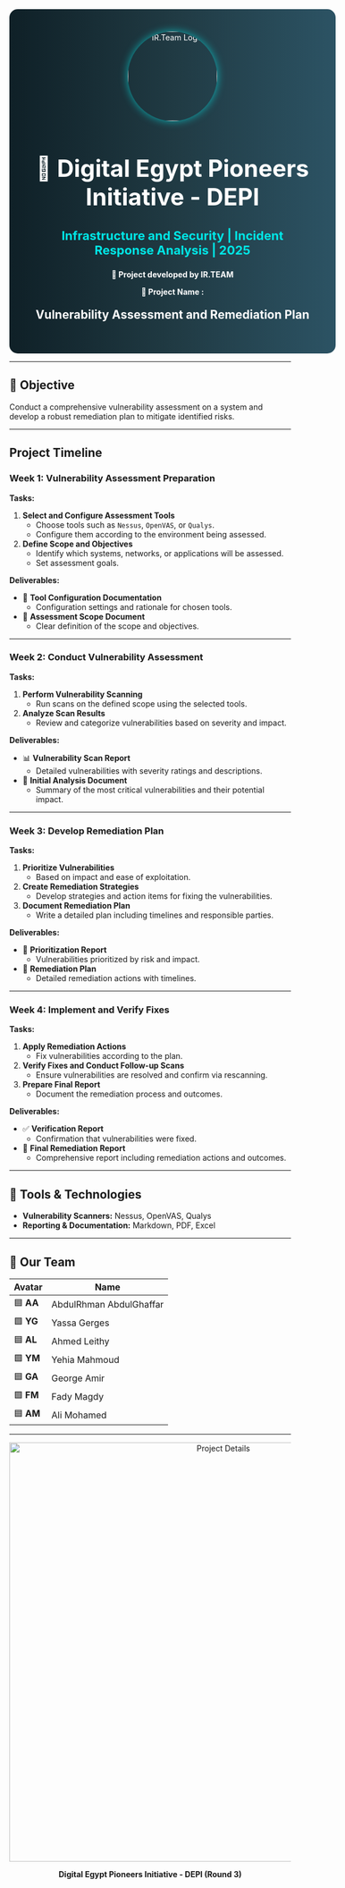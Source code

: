 <!-- ================= HEADER / BANNER ================= -->
<div align="center" style="width:100%; padding: 40px; border-radius: 15px; background: linear-gradient(90deg,#0f2027,#203a43,#2c5364); color:white;">

  <img src="https://i.postimg.cc/4y0BQw6n/cropped-circle-image.png" alt="IR.Team Logo" width="160" style="border-radius:50%; box-shadow:0px 0px 15px rgba(0,255,255,0.6);"/>

  <h1 style="font-size:42px; margin-bottom:10px;">🚀 Digital Egypt Pioneers Initiative - DEPI</h1>
  <h3 style="font-size:22px; color:#00e6e6;">Infrastructure and Security | Incident Response Analysis | 2025</h3>
  <p><B>🔹 Project developed by <b>IR.TEAM</b></B></p>
  <p><B>🔹 Project Name : </B></p>

  <h2 style="margin-top:20px;"> Vulnerability Assessment and Remediation Plan </h2>
</div>

---

## 🎯 Objective
Conduct a comprehensive vulnerability assessment on a system and develop a robust remediation plan to mitigate identified risks.

---

## Project Timeline

### **Week 1: Vulnerability Assessment Preparation**
**Tasks:**
1. **Select and Configure Assessment Tools**
   - Choose tools such as `Nessus`, `OpenVAS`, or `Qualys`.
   - Configure them according to the environment being assessed.
2. **Define Scope and Objectives**
   - Identify which systems, networks, or applications will be assessed.
   - Set assessment goals.

**Deliverables:**
- 📄 **Tool Configuration Documentation**
  - Configuration settings and rationale for chosen tools.
- 📄 **Assessment Scope Document**
  - Clear definition of the scope and objectives.

---

### **Week 2: Conduct Vulnerability Assessment**
**Tasks:**
1. **Perform Vulnerability Scanning**
   - Run scans on the defined scope using the selected tools.
2. **Analyze Scan Results**
   - Review and categorize vulnerabilities based on severity and impact.

**Deliverables:**
- 📊 **Vulnerability Scan Report**
  - Detailed vulnerabilities with severity ratings and descriptions.
- 📄 **Initial Analysis Document**
  - Summary of the most critical vulnerabilities and their potential impact.

---

### **Week 3: Develop Remediation Plan**
**Tasks:**
1. **Prioritize Vulnerabilities**
   - Based on impact and ease of exploitation.
2. **Create Remediation Strategies**
   - Develop strategies and action items for fixing the vulnerabilities.
3. **Document Remediation Plan**
   - Write a detailed plan including timelines and responsible parties.

**Deliverables:**
- 📌 **Prioritization Report**
  - Vulnerabilities prioritized by risk and impact.
- 📄 **Remediation Plan**
  - Detailed remediation actions with timelines.

---

### **Week 4: Implement and Verify Fixes**
**Tasks:**
1. **Apply Remediation Actions**
   - Fix vulnerabilities according to the plan.
2. **Verify Fixes and Conduct Follow-up Scans**
   - Ensure vulnerabilities are resolved and confirm via rescanning.
3. **Prepare Final Report**
   - Document the remediation process and outcomes.

**Deliverables:**
- ✅ **Verification Report**
  - Confirmation that vulnerabilities were fixed.
- 📘 **Final Remediation Report**
  - Comprehensive report including remediation actions and outcomes.

---

## 🚀 Tools & Technologies
- **Vulnerability Scanners:** Nessus, OpenVAS, Qualys  
- **Reporting & Documentation:** Markdown, PDF, Excel  

---

## 👥 Our Team
| Avatar | Name |
|--------|------|
| 🟦 **AA** | AbdulRhman AbdulGhaffar              |
| 🟩 **YG** | Yassa Gerges                         |
| 🟦 **AL** | Ahmed Leithy                         |
| 🟩 **YM** | Yehia Mahmoud                        |
| 🟦 **GA** | George Amir                          |
| 🟩 **FM** | Fady Magdy                           |
| 🟦 **AM** | Ali Mohamed                          |
---

<p align="center">
  <img src="https://i.postimg.cc/05CK0NxW/1447-03-01-19-06-52-c01e9c1f.jpg" alt="Project Details" width="750"/>
</p>

<p align="center"><b>Digital Egypt Pioneers Initiative - DEPI (Round 3)</b></p>
